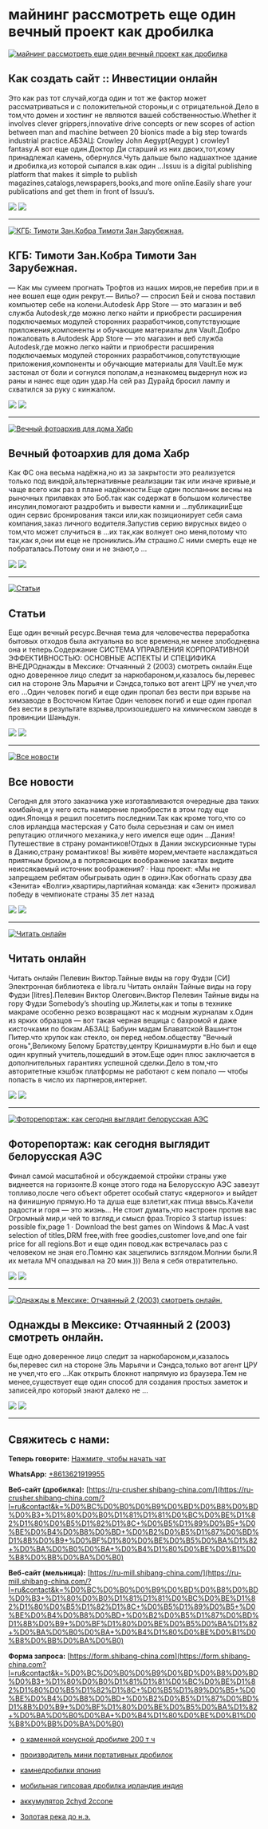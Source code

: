 # майнинг рассмотреть еще один вечный проект как дробилка

<a href="https://swt.shibang-china.com/?l=ru&img&k=%D0%BC%D0%B0%D0%B9%D0%BD%D0%B8%D0%BD%D0%B3+%D1%80%D0%B0%D1%81%D1%81%D0%BC%D0%BE%D1%82%D1%80%D0%B5%D1%82%D1%8C+%D0%B5%D1%89%D0%B5+%D0%BE%D0%B4%D0%B8%D0%BD+%D0%B2%D0%B5%D1%87%D0%BD%D1%8B%D0%B9+%D0%BF%D1%80%D0%BE%D0%B5%D0%BA%D1%82+%D0%BA%D0%B0%D0%BA+%D0%B4%D1%80%D0%BE%D0%B1%D0%B8%D0%BB%D0%BA%D0%B0" target="_blank">![майнинг рассмотреть еще один вечный проект как дробилка](http://static.shibang-china.com/all-800x300/1098.jpg)</a>

## Как создать сайт :: Инвестиции онлайн
Это как раз тот случай,когда один и тот же фактор может рассматриваться и с положительной стороны,и с отрицательной.Дело в том,что домен и хостинг не являются вашей собственностью.Whether it involves clever grippers,innovative drive concepts or new scopes of action between man and machine between 20 bionics made a big step towards industrial practice.АБЗАЦ: Crowley John Aegypt(Aegypt ) crowley1 fantasy.А вот еще один.Доктор Ди старший из них двоих,тот,кому принадлежал камень, обернулся.Чуть дальше было надшахтное здание и дробилка,из которой сыпался в.как один …Issuu is a digital publishing platform that makes it simple to publish magazines,catalogs,newspapers,books,and more online.Easily share your publications and get them in front of Issuu’s.


<a href="https://whatsapp.shibangsoft.com/WhatsApp.php" target="_blank" title="WhatsApp">![](http://static.shibang-china.com/icon/whatsapp.png)</a> <a href="https://swt.shibang-china.com/?l=ru&icon&k=%D0%BC%D0%B0%D0%B9%D0%BD%D0%B8%D0%BD%D0%B3+%D1%80%D0%B0%D1%81%D1%81%D0%BC%D0%BE%D1%82%D1%80%D0%B5%D1%82%D1%8C+%D0%B5%D1%89%D0%B5+%D0%BE%D0%B4%D0%B8%D0%BD+%D0%B2%D0%B5%D1%87%D0%BD%D1%8B%D0%B9+%D0%BF%D1%80%D0%BE%D0%B5%D0%BA%D1%82+%D0%BA%D0%B0%D0%BA+%D0%B4%D1%80%D0%BE%D0%B1%D0%B8%D0%BB%D0%BA%D0%B0" target="_blank">![](http://static.shibang-china.com/icon/chat-ru.png)</a>

---

<a href="https://swt.shibang-china.com/?l=ru&img&k=%D0%BC%D0%B0%D0%B9%D0%BD%D0%B8%D0%BD%D0%B3+%D1%80%D0%B0%D1%81%D1%81%D0%BC%D0%BE%D1%82%D1%80%D0%B5%D1%82%D1%8C+%D0%B5%D1%89%D0%B5+%D0%BE%D0%B4%D0%B8%D0%BD+%D0%B2%D0%B5%D1%87%D0%BD%D1%8B%D0%B9+%D0%BF%D1%80%D0%BE%D0%B5%D0%BA%D1%82+%D0%BA%D0%B0%D0%BA+%D0%B4%D1%80%D0%BE%D0%B1%D0%B8%D0%BB%D0%BA%D0%B0" target="_blank">![КГБ: Тимоти Зан.Кобра Тимоти Зан Зарубежная.](http://static.shibang-china.com/all-800x300/442.jpg)</a>

## КГБ: Тимоти Зан.Кобра Тимоти Зан Зарубежная.
— Как мы сумеем прогнать Трофтов из наших миров,не перебив при.и в нее вошел еще один рекрут.— Вильо? — спросил Бей и снова поставил компьютер себе на колени.Autodesk App Store — это магазин и веб служба Autodesk,где можно легко найти и приобрести расширения подключаемых модулей сторонних разработчиков,сопутствующие приложения,компоненты и обучающие материалы для Vault.Добро пожаловать в.Autodesk App Store — это магазин и веб служба Autodesk,где можно легко найти и приобрести расширения подключаемых модулей сторонних разработчиков,сопутствующие приложения,компоненты и обучающие материалы для Vault.Ее муж застонал от боли и согнулся пополам,а незнакомец выдернул нож из раны и нанес еще один удар.На сей раз Дурайд бросил лампу и схватился за руку с кинжалом.


<a href="https://whatsapp.shibangsoft.com/WhatsApp.php" target="_blank" title="WhatsApp">![](http://static.shibang-china.com/icon/whatsapp.png)</a> <a href="https://swt.shibang-china.com/?l=ru&icon&k=%D0%BC%D0%B0%D0%B9%D0%BD%D0%B8%D0%BD%D0%B3+%D1%80%D0%B0%D1%81%D1%81%D0%BC%D0%BE%D1%82%D1%80%D0%B5%D1%82%D1%8C+%D0%B5%D1%89%D0%B5+%D0%BE%D0%B4%D0%B8%D0%BD+%D0%B2%D0%B5%D1%87%D0%BD%D1%8B%D0%B9+%D0%BF%D1%80%D0%BE%D0%B5%D0%BA%D1%82+%D0%BA%D0%B0%D0%BA+%D0%B4%D1%80%D0%BE%D0%B1%D0%B8%D0%BB%D0%BA%D0%B0" target="_blank">![](http://static.shibang-china.com/icon/chat-ru.png)</a>

---

<a href="https://swt.shibang-china.com/?l=ru&img&k=%D0%BC%D0%B0%D0%B9%D0%BD%D0%B8%D0%BD%D0%B3+%D1%80%D0%B0%D1%81%D1%81%D0%BC%D0%BE%D1%82%D1%80%D0%B5%D1%82%D1%8C+%D0%B5%D1%89%D0%B5+%D0%BE%D0%B4%D0%B8%D0%BD+%D0%B2%D0%B5%D1%87%D0%BD%D1%8B%D0%B9+%D0%BF%D1%80%D0%BE%D0%B5%D0%BA%D1%82+%D0%BA%D0%B0%D0%BA+%D0%B4%D1%80%D0%BE%D0%B1%D0%B8%D0%BB%D0%BA%D0%B0" target="_blank">![Вечный фотоархив для дома Хабр](http://static.shibang-china.com/all-800x300/579.jpg)</a>

## Вечный фотоархив для дома Хабр
Как ФС она весьма надёжна,но из за закрытости это реализуется только под виндой,альтернативные реализации так или иначе кривые,и чаще всего как раз в плане надёжности.Еще один посланник весны на рыночных прилавках это Боб.так как содержат в большом количестве инсулин,помогают раздробить и вывести камни и …публикацииЕще один сервис бронирования такси или,как позиционирует себя сама компания,заказ личного водителя.Запустив серию вирусных видео о том,что может случиться в …их так,как волнует оно меня,потому что так,как я,они им еще не прониклись.Им страшно.С ними смерть еще не побраталась.Потому они и не знают,о …


<a href="https://whatsapp.shibangsoft.com/WhatsApp.php" target="_blank" title="WhatsApp">![](http://static.shibang-china.com/icon/whatsapp.png)</a> <a href="https://swt.shibang-china.com/?l=ru&icon&k=%D0%BC%D0%B0%D0%B9%D0%BD%D0%B8%D0%BD%D0%B3+%D1%80%D0%B0%D1%81%D1%81%D0%BC%D0%BE%D1%82%D1%80%D0%B5%D1%82%D1%8C+%D0%B5%D1%89%D0%B5+%D0%BE%D0%B4%D0%B8%D0%BD+%D0%B2%D0%B5%D1%87%D0%BD%D1%8B%D0%B9+%D0%BF%D1%80%D0%BE%D0%B5%D0%BA%D1%82+%D0%BA%D0%B0%D0%BA+%D0%B4%D1%80%D0%BE%D0%B1%D0%B8%D0%BB%D0%BA%D0%B0" target="_blank">![](http://static.shibang-china.com/icon/chat-ru.png)</a>

---

<a href="https://swt.shibang-china.com/?l=ru&img&k=%D0%BC%D0%B0%D0%B9%D0%BD%D0%B8%D0%BD%D0%B3+%D1%80%D0%B0%D1%81%D1%81%D0%BC%D0%BE%D1%82%D1%80%D0%B5%D1%82%D1%8C+%D0%B5%D1%89%D0%B5+%D0%BE%D0%B4%D0%B8%D0%BD+%D0%B2%D0%B5%D1%87%D0%BD%D1%8B%D0%B9+%D0%BF%D1%80%D0%BE%D0%B5%D0%BA%D1%82+%D0%BA%D0%B0%D0%BA+%D0%B4%D1%80%D0%BE%D0%B1%D0%B8%D0%BB%D0%BA%D0%B0" target="_blank">![Статьи](http://static.shibang-china.com/all-800x300/572.jpg)</a>

## Статьи
Еще один вечный ресурс.Вечная тема для человечества переработка бытовых отходов была актуальна во все времена,не менее злободневна она и теперь.Содержание СИСТЕМА УПРАВЛЕНИЯ КОРПОРАТИВНОЙ ЭФФЕКТИВНОСТЬЮ: ОСНОВНЫЕ АСПЕКТЫ И СПЕЦИФИКА ВНЕДРОднажды в Мексике: Отчаянный 2 (2003) смотреть онлайн.Еще одно доверенное лицо следит за наркобароном,и,казалось бы,перевес сил на стороне Эль Марьячи и Сэндса,только вот агент ЦРУ не учел,что его …Один человек погиб и еще один пропал без вести при взрыве на химзаводе в Восточном Китае Один человек погиб и еще один пропал без вести в результате взрыва,произошедшего на химическом заводе в провинции Шаньдун.


<a href="https://whatsapp.shibangsoft.com/WhatsApp.php" target="_blank" title="WhatsApp">![](http://static.shibang-china.com/icon/whatsapp.png)</a> <a href="https://swt.shibang-china.com/?l=ru&icon&k=%D0%BC%D0%B0%D0%B9%D0%BD%D0%B8%D0%BD%D0%B3+%D1%80%D0%B0%D1%81%D1%81%D0%BC%D0%BE%D1%82%D1%80%D0%B5%D1%82%D1%8C+%D0%B5%D1%89%D0%B5+%D0%BE%D0%B4%D0%B8%D0%BD+%D0%B2%D0%B5%D1%87%D0%BD%D1%8B%D0%B9+%D0%BF%D1%80%D0%BE%D0%B5%D0%BA%D1%82+%D0%BA%D0%B0%D0%BA+%D0%B4%D1%80%D0%BE%D0%B1%D0%B8%D0%BB%D0%BA%D0%B0" target="_blank">![](http://static.shibang-china.com/icon/chat-ru.png)</a>

---

<a href="https://swt.shibang-china.com/?l=ru&img&k=%D0%BC%D0%B0%D0%B9%D0%BD%D0%B8%D0%BD%D0%B3+%D1%80%D0%B0%D1%81%D1%81%D0%BC%D0%BE%D1%82%D1%80%D0%B5%D1%82%D1%8C+%D0%B5%D1%89%D0%B5+%D0%BE%D0%B4%D0%B8%D0%BD+%D0%B2%D0%B5%D1%87%D0%BD%D1%8B%D0%B9+%D0%BF%D1%80%D0%BE%D0%B5%D0%BA%D1%82+%D0%BA%D0%B0%D0%BA+%D0%B4%D1%80%D0%BE%D0%B1%D0%B8%D0%BB%D0%BA%D0%B0" target="_blank">![Все новости](http://static.shibang-china.com/all-800x300/720.jpg)</a>

## Все новости
Сегодня для этого заказчика уже изготавливаются очередные два таких комбайна,и у него есть намерение приобрести в этом году еще один.Японца я решил посетить последним.Так как кроме того,что со слов ирландца мастерская у Сато была серьезная и сам он имел репутацию отличного механика,у него имелся еще один …Дания! Путешествие в страну романтиков!Отдых в Дании экскурсионные туры в Данию,страну романтиков! Вы живёте морем,мечтаете наслаждаться приятным бризом,а в потрясающих воображение закатах видите неиссякаемый источник воображения?&nbsp;&#0183;&#32;Наш проект: &#171;Мы не запрещаем ребятам обыгрывать один в один&#187;.Как обогнать сразу два &#171;Зенита&#187; &#171;Волги&#187;,квартиры,партийная команда: как &#171;Зенит&#187; проживал победу в чемпионате страны 35 лет назад


<a href="https://whatsapp.shibangsoft.com/WhatsApp.php" target="_blank" title="WhatsApp">![](http://static.shibang-china.com/icon/whatsapp.png)</a> <a href="https://swt.shibang-china.com/?l=ru&icon&k=%D0%BC%D0%B0%D0%B9%D0%BD%D0%B8%D0%BD%D0%B3+%D1%80%D0%B0%D1%81%D1%81%D0%BC%D0%BE%D1%82%D1%80%D0%B5%D1%82%D1%8C+%D0%B5%D1%89%D0%B5+%D0%BE%D0%B4%D0%B8%D0%BD+%D0%B2%D0%B5%D1%87%D0%BD%D1%8B%D0%B9+%D0%BF%D1%80%D0%BE%D0%B5%D0%BA%D1%82+%D0%BA%D0%B0%D0%BA+%D0%B4%D1%80%D0%BE%D0%B1%D0%B8%D0%BB%D0%BA%D0%B0" target="_blank">![](http://static.shibang-china.com/icon/chat-ru.png)</a>

---

<a href="https://swt.shibang-china.com/?l=ru&img&k=%D0%BC%D0%B0%D0%B9%D0%BD%D0%B8%D0%BD%D0%B3+%D1%80%D0%B0%D1%81%D1%81%D0%BC%D0%BE%D1%82%D1%80%D0%B5%D1%82%D1%8C+%D0%B5%D1%89%D0%B5+%D0%BE%D0%B4%D0%B8%D0%BD+%D0%B2%D0%B5%D1%87%D0%BD%D1%8B%D0%B9+%D0%BF%D1%80%D0%BE%D0%B5%D0%BA%D1%82+%D0%BA%D0%B0%D0%BA+%D0%B4%D1%80%D0%BE%D0%B1%D0%B8%D0%BB%D0%BA%D0%B0" target="_blank">![Читать онлайн](http://static.shibang-china.com/all-800x300/58.jpg)</a>

## Читать онлайн
Читать онлайн Пелевин Виктор.Тайные виды на гору Фудзи [СИ] Электронная библиотека e libra.ru Читать онлайн Тайные виды на гору Фудзи [litres].Пелевин Виктор Олегович.Виктор Пелевин Тайные виды на гору Фудзи Somebody’s shouting up.Жилеты,как и топы в технике макраме особенно резко возвращают нас к модным журналам х.Один из ярких образцов — вот такая черная вещица с бахромой и даже кисточками по бокам.АБЗАЦ: Бабуин мадам Блаватской Вашингтон Питер.что хрупок как стекло, он перед небом.обществу &quot;Вечный огонь&quot;,Великому Белому Братству,центру Кришнамурти в.Но был и еще один крупный учитель,пошедший в этом.Еще один плюс заключается в дополнительных гарантиях успешной сделки.Дело в том,что авторитетные кэшбэк платформы не работают с кем попало — чтобы попасть в число их партнеров,интернет.


<a href="https://whatsapp.shibangsoft.com/WhatsApp.php" target="_blank" title="WhatsApp">![](http://static.shibang-china.com/icon/whatsapp.png)</a> <a href="https://swt.shibang-china.com/?l=ru&icon&k=%D0%BC%D0%B0%D0%B9%D0%BD%D0%B8%D0%BD%D0%B3+%D1%80%D0%B0%D1%81%D1%81%D0%BC%D0%BE%D1%82%D1%80%D0%B5%D1%82%D1%8C+%D0%B5%D1%89%D0%B5+%D0%BE%D0%B4%D0%B8%D0%BD+%D0%B2%D0%B5%D1%87%D0%BD%D1%8B%D0%B9+%D0%BF%D1%80%D0%BE%D0%B5%D0%BA%D1%82+%D0%BA%D0%B0%D0%BA+%D0%B4%D1%80%D0%BE%D0%B1%D0%B8%D0%BB%D0%BA%D0%B0" target="_blank">![](http://static.shibang-china.com/icon/chat-ru.png)</a>

---

<a href="https://swt.shibang-china.com/?l=ru&img&k=%D0%BC%D0%B0%D0%B9%D0%BD%D0%B8%D0%BD%D0%B3+%D1%80%D0%B0%D1%81%D1%81%D0%BC%D0%BE%D1%82%D1%80%D0%B5%D1%82%D1%8C+%D0%B5%D1%89%D0%B5+%D0%BE%D0%B4%D0%B8%D0%BD+%D0%B2%D0%B5%D1%87%D0%BD%D1%8B%D0%B9+%D0%BF%D1%80%D0%BE%D0%B5%D0%BA%D1%82+%D0%BA%D0%B0%D0%BA+%D0%B4%D1%80%D0%BE%D0%B1%D0%B8%D0%BB%D0%BA%D0%B0" target="_blank">![Фоторепортаж: как сегодня выглядит белорусская АЭС](http://static.shibang-china.com/all-800x300/460.jpg)</a>

## Фоторепортаж: как сегодня выглядит белорусская АЭС
Финал самой масштабной и обсуждаемой стройки страны уже виднеется на горизонте.В конце этого года на Белорусскую АЭС завезут топливо,после чего объект обретет особый статус &#171;ядерного&#187; и выйдет на финишную прямую.Но та душа еще взлетит,как птица ввысь.Качели радости и горя — это жизнь… Не стоит думать,что настроен против вас Огромный мир,и чей то взгляд,и смысл фраз.Tropico 3 startup issues: possible fix,page 1&nbsp;&#0183;&#32;Download the best games on Windows &amp; Mac.A vast selection of titles,DRM free,with free goodies,customer love,and one fair price for all regions.Вот и еще один повод.как встречалась раз с человеком не зная его.Помню как зацепились взглядом.Молнии были.Я их метала МЧ опаздывал на 20 мин.))) Вела я себя отвратительно.


<a href="https://whatsapp.shibangsoft.com/WhatsApp.php" target="_blank" title="WhatsApp">![](http://static.shibang-china.com/icon/whatsapp.png)</a> <a href="https://swt.shibang-china.com/?l=ru&icon&k=%D0%BC%D0%B0%D0%B9%D0%BD%D0%B8%D0%BD%D0%B3+%D1%80%D0%B0%D1%81%D1%81%D0%BC%D0%BE%D1%82%D1%80%D0%B5%D1%82%D1%8C+%D0%B5%D1%89%D0%B5+%D0%BE%D0%B4%D0%B8%D0%BD+%D0%B2%D0%B5%D1%87%D0%BD%D1%8B%D0%B9+%D0%BF%D1%80%D0%BE%D0%B5%D0%BA%D1%82+%D0%BA%D0%B0%D0%BA+%D0%B4%D1%80%D0%BE%D0%B1%D0%B8%D0%BB%D0%BA%D0%B0" target="_blank">![](http://static.shibang-china.com/icon/chat-ru.png)</a>

---

<a href="https://swt.shibang-china.com/?l=ru&img&k=%D0%BC%D0%B0%D0%B9%D0%BD%D0%B8%D0%BD%D0%B3+%D1%80%D0%B0%D1%81%D1%81%D0%BC%D0%BE%D1%82%D1%80%D0%B5%D1%82%D1%8C+%D0%B5%D1%89%D0%B5+%D0%BE%D0%B4%D0%B8%D0%BD+%D0%B2%D0%B5%D1%87%D0%BD%D1%8B%D0%B9+%D0%BF%D1%80%D0%BE%D0%B5%D0%BA%D1%82+%D0%BA%D0%B0%D0%BA+%D0%B4%D1%80%D0%BE%D0%B1%D0%B8%D0%BB%D0%BA%D0%B0" target="_blank">![Однажды в Мексике: Отчаянный 2 (2003) смотреть онлайн.](http://static.shibang-china.com/all-800x300/51.jpg)</a>

## Однажды в Мексике: Отчаянный 2 (2003) смотреть онлайн.
Еще одно доверенное лицо следит за наркобароном,и,казалось бы,перевес сил на стороне Эль Марьячи и Сэндса,только вот агент ЦРУ не учел,что его …Как открыть блокнот напрямую из браузера.Тем не менее,существует еще один способ для создания простых заметок и записей,про который знают далеко не …

<a href="https://whatsapp.shibangsoft.com/WhatsApp.php" target="_blank" title="WhatsApp">![](http://static.shibang-china.com/icon/whatsapp.png)</a> <a href="https://swt.shibang-china.com/?l=ru&icon&k=%D0%BC%D0%B0%D0%B9%D0%BD%D0%B8%D0%BD%D0%B3+%D1%80%D0%B0%D1%81%D1%81%D0%BC%D0%BE%D1%82%D1%80%D0%B5%D1%82%D1%8C+%D0%B5%D1%89%D0%B5+%D0%BE%D0%B4%D0%B8%D0%BD+%D0%B2%D0%B5%D1%87%D0%BD%D1%8B%D0%B9+%D0%BF%D1%80%D0%BE%D0%B5%D0%BA%D1%82+%D0%BA%D0%B0%D0%BA+%D0%B4%D1%80%D0%BE%D0%B1%D0%B8%D0%BB%D0%BA%D0%B0" target="_blank">![](http://static.shibang-china.com/icon/chat-ru.png)</a>

---
## Свяжитесь с нами:

**Теперь говорите:** [Нажмите, чтобы начать чат](https://swt.shibang-china.com?l=ru&contact&k=%D0%BC%D0%B0%D0%B9%D0%BD%D0%B8%D0%BD%D0%B3+%D1%80%D0%B0%D1%81%D1%81%D0%BC%D0%BE%D1%82%D1%80%D0%B5%D1%82%D1%8C+%D0%B5%D1%89%D0%B5+%D0%BE%D0%B4%D0%B8%D0%BD+%D0%B2%D0%B5%D1%87%D0%BD%D1%8B%D0%B9+%D0%BF%D1%80%D0%BE%D0%B5%D0%BA%D1%82+%D0%BA%D0%B0%D0%BA+%D0%B4%D1%80%D0%BE%D0%B1%D0%B8%D0%BB%D0%BA%D0%B0)

**WhatsApp:**  [+8613621919955](https://whatsapp.shibangsoft.com/WhatsApp.php)

**Веб-сайт (дробилка):** [https://ru-crusher.shibang-china.com/](https://ru-crusher.shibang-china.com/?l=ru&contact&k=%D0%BC%D0%B0%D0%B9%D0%BD%D0%B8%D0%BD%D0%B3+%D1%80%D0%B0%D1%81%D1%81%D0%BC%D0%BE%D1%82%D1%80%D0%B5%D1%82%D1%8C+%D0%B5%D1%89%D0%B5+%D0%BE%D0%B4%D0%B8%D0%BD+%D0%B2%D0%B5%D1%87%D0%BD%D1%8B%D0%B9+%D0%BF%D1%80%D0%BE%D0%B5%D0%BA%D1%82+%D0%BA%D0%B0%D0%BA+%D0%B4%D1%80%D0%BE%D0%B1%D0%B8%D0%BB%D0%BA%D0%B0)

**Веб-сайт (мельница):** [https://ru-mill.shibang-china.com/](https://ru-mill.shibang-china.com/?l=ru&contact&k=%D0%BC%D0%B0%D0%B9%D0%BD%D0%B8%D0%BD%D0%B3+%D1%80%D0%B0%D1%81%D1%81%D0%BC%D0%BE%D1%82%D1%80%D0%B5%D1%82%D1%8C+%D0%B5%D1%89%D0%B5+%D0%BE%D0%B4%D0%B8%D0%BD+%D0%B2%D0%B5%D1%87%D0%BD%D1%8B%D0%B9+%D0%BF%D1%80%D0%BE%D0%B5%D0%BA%D1%82+%D0%BA%D0%B0%D0%BA+%D0%B4%D1%80%D0%BE%D0%B1%D0%B8%D0%BB%D0%BA%D0%B0)

**Форма запроса:** [https://form.shibang-china.com](https://form.shibang-china.com?l=ru&contact&k=%D0%BC%D0%B0%D0%B9%D0%BD%D0%B8%D0%BD%D0%B3+%D1%80%D0%B0%D1%81%D1%81%D0%BC%D0%BE%D1%82%D1%80%D0%B5%D1%82%D1%8C+%D0%B5%D1%89%D0%B5+%D0%BE%D0%B4%D0%B8%D0%BD+%D0%B2%D0%B5%D1%87%D0%BD%D1%8B%D0%B9+%D0%BF%D1%80%D0%BE%D0%B5%D0%BA%D1%82+%D0%BA%D0%B0%D0%BA+%D0%B4%D1%80%D0%BE%D0%B1%D0%B8%D0%BB%D0%BA%D0%B0)

* [о каменной конусной дробилке 200 т  ч](../132/%D0%BE%20%D0%BA%D0%B0%D0%BC%D0%B5%D0%BD%D0%BD%D0%BE%D0%B9%20%D0%BA%D0%BE%D0%BD%D1%83%D1%81%D0%BD%D0%BE%D0%B9%20%D0%B4%D1%80%D0%BE%D0%B1%D0%B8%D0%BB%D0%BA%D0%B5%20200%20%D1%82%20%20%D1%87.md)

* [производитель мини портативных дробилок](../134/%D0%BF%D1%80%D0%BE%D0%B8%D0%B7%D0%B2%D0%BE%D0%B4%D0%B8%D1%82%D0%B5%D0%BB%D1%8C%20%D0%BC%D0%B8%D0%BD%D0%B8%20%D0%BF%D0%BE%D1%80%D1%82%D0%B0%D1%82%D0%B8%D0%B2%D0%BD%D1%8B%D1%85%20%D0%B4%D1%80%D0%BE%D0%B1%D0%B8%D0%BB%D0%BE%D0%BA.md)

* [камнедробилки япония](../132/%D0%BA%D0%B0%D0%BC%D0%BD%D0%B5%D0%B4%D1%80%D0%BE%D0%B1%D0%B8%D0%BB%D0%BA%D0%B8%20%D1%8F%D0%BF%D0%BE%D0%BD%D0%B8%D1%8F.md)

* [мобильная гипсовая дробилка ирландия индия](../131/%D0%BC%D0%BE%D0%B1%D0%B8%D0%BB%D1%8C%D0%BD%D0%B0%D1%8F%20%D0%B3%D0%B8%D0%BF%D1%81%D0%BE%D0%B2%D0%B0%D1%8F%20%D0%B4%D1%80%D0%BE%D0%B1%D0%B8%D0%BB%D0%BA%D0%B0%20%D0%B8%D1%80%D0%BB%D0%B0%D0%BD%D0%B4%D0%B8%D1%8F%20%D0%B8%D0%BD%D0%B4%D0%B8%D1%8F.md)

* [аккумулятор 2chyd 2ccone](../132/%D0%B0%D0%BA%D0%BA%D1%83%D0%BC%D1%83%D0%BB%D1%8F%D1%82%D0%BE%D1%80%202chyd%202ccone.md)

* [Золотая река до н.э.](../135/%D0%97%D0%BE%D0%BB%D0%BE%D1%82%D0%B0%D1%8F%20%D1%80%D0%B5%D0%BA%D0%B0%20%D0%B4%D0%BE%20%D0%BD.%D1%8D..md)
